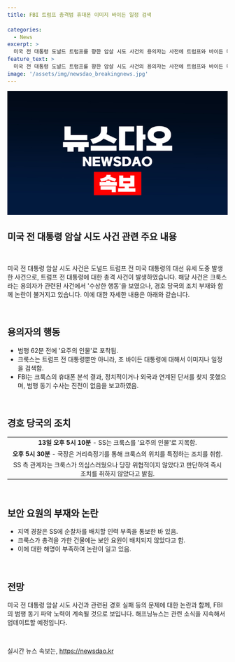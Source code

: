 ```yaml
---
title: FBI 트럼프 총격범 휴대폰 이미지 바이든 일정 검색 

categories:
  - News
excerpt: >
  미국 전 대통령 도널드 트럼프를 향한 암살 시도 사건의 용의자는 사전에 트럼프와 바이든 대통령, FBI 국장, 법무장관 등에 대한 정보를 검색한 것으로 파악됐다. 그러나 현재까지 용의자의 범행 동기는 알려지지 않았으며, FBI는 정치적 동기나 외국과의 연계를 발견하지 못했다고 전했다. 또한 용의자는 뚜렷한 정치 성향을 나타내지 않았다고 밝혔으며, 이에 대한 여론과 함께 경호 실패 논란이 일고 있다. 암살 직전에 용의자의 이상 행동을 목격한 경찰이 신고했으나 즉각 조치하지 않은 사실도 드러나며, 보안 부족으로 사각지대가 있었던 것으로 전해졌다.
feature_text: >
  미국 전 대통령 도널드 트럼프를 향한 암살 시도 사건의 용의자는 사전에 트럼프와 바이든 대통령, FBI 국장, 법무장관 등에 대한 정보를 검색한 것으로 파악됐다. 그러나 현재까지 용의자의 범행 동기는 알려지지 않았으며, FBI는 정치적 동기나 외국과의 연계를 발견하지 못했다고 전했다. 또한 용의자는 뚜렷한 정치 성향을 나타내지 않았다고 밝혔으며, 이에 대한 여론과 함께 경호 실패 논란이 일고 있다. 암살 직전에 용의자의 이상 행동을 목격한 경찰이 신고했으나 즉각 조치하지 않은 사실도 드러나며, 보안 부족으로 사각지대가 있었던 것으로 전해졌다.
image: '/assets/img/newsdao_breakingnews.jpg'
---
```


<p><img src="/assets/img/newsdao_breakingnews.jpg" alt="ranknews 속보" /></p>

<h2 data-ke-size="size26">미국 전 대통령 암살 시도 사건 관련 주요 내용</h2>

<p data-ke-size="size16">&nbsp;</p>

<p>미국 전 대통령 암살 시도 사건은 도널드 트럼프 전 미국 대통령의 대선 유세 도중 발생한 사건으로, 트럼프 전 대통령에 대한 총격 사건이 발생하였습니다. 해당 사건은 크룩스라는 용의자가 관련된 사건에서 '수상한 행동'을 보였으나, 경호 당국의 조치 부재와 함께 논란이 불거지고 있습니다.  이에 대한 자세한 내용은 아래와 같습니다.</p>

<p data-ke-size="size16">&nbsp;</p>

<h2 data-ke-size="size22">용의자의 행동</h2>

<ul>
<li>범행 62분 전에 '요주의 인물'로 포착됨.</li>
<li>크룩스는 트럼프 전 대통령뿐만 아니라, 조 바이든 대통령에 대해서 이미지나 일정을 검색함.</li>
<li>FBI는 크룩스의 휴대폰 분석 결과, 정치적이거나 외국과 연계된 단서를 찾지 못했으며, 범행 동기 수사는 진전이 없음을 보고하였음.</li>
</ul>

<p data-ke-size="size16">&nbsp;</p>

<h2 data-ke-size="size22">경호 당국의 조치</h2>

<table>
<tbody>
<tr>
<td style="text-align: center; height: 17px;"><b>13일 오후 5시 10분</b> - SS는 크룩스를 '요주의 인물'로 지목함.</td>
</tr>
<tr>
<td style="text-align: center; height: 17px;"><b>오후 5시 30분</b> - 국장은 거리측정기를 통해 크룩스의 위치를 특정하는 조치를 취함.</td>
</tr>
<tr>
<td style="text-align: center; height: 17px;">SS 측 관계자는 크룩스가 의심스러웠으나 당장 위협적이지 않았다고 판단하여 즉시 조치를 취하지 않았다고 밝힘.</td>
</tr>
</tbody>
</table>

<p data-ke-size="size16">&nbsp;</p>

<h2 data-ke-size="size22">보안 요원의 부재와 논란</h2>

<ul>
<li>지역 경찰은 SS에 순찰차를 배치할 인력 부족을 통보한 바 있음.</li>
<li>크룩스가 총격을 가한 건물에는 보안 요원이 배치되지 않았다고 함.</li>
<li>이에 대한 해명이 부족하여 논란이 일고 있음.</li>
</ul>

<p data-ke-size="size16">&nbsp;</p>

<h2 data-ke-size="size22">전망</h2>

<p>미국 전 대통령 암살 시도 사건과 관련된 경호 실패 등의 문제에 대한 논란과 함께, FBI의 범행 동기 파악 노력이 계속될 것으로 보입니다. 해프닝뉴스는 관련 소식을 지속해서 업데이트할 예정입니다.</p>

<p data-ke-size="size16">&nbsp;</p>
실시간 뉴스 속보는, <a href="https://newsdao.kr" rel="dofollow">https://newsdao.kr</a>



